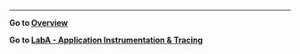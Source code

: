 
---
**Go to [Overview](readme.md)**

**Go to [LabA - Application Instrumentation & Tracing](labA.md)**